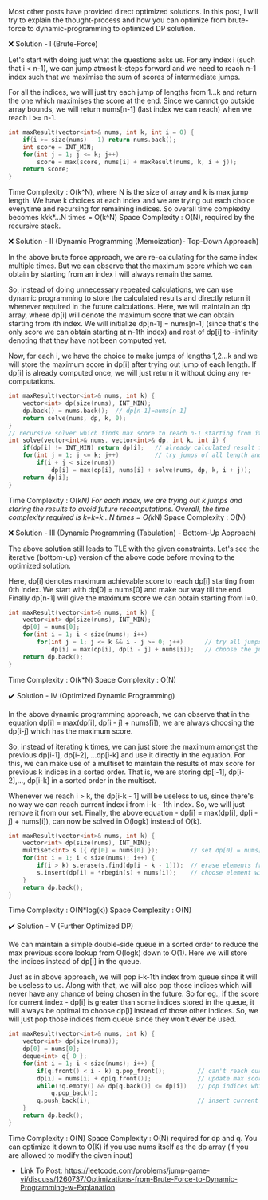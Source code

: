 Most other posts have provided direct optimized solutions. In this post, I will try to explain the thought-process and how you can optimize from brute-force to dynamic-programming to optimized DP solution.

❌ Solution - I (Brute-Force)

Let's start with doing just what the questions asks us. For any index i (such that i < n-1), we can jump atmost k-steps forward and we need to reach n-1 index such that we maximise the sum of scores of intermediate jumps.

For all the indices, we will just try each jump of lengths from 1...k and return the one which maximises the score at the end. Since we cannot go outside array bounds, we will return nums[n-1] (last index we can reach) when we reach i >= n-1.

```c++
int maxResult(vector<int>& nums, int k, int i = 0) {
	if(i >= size(nums) - 1) return nums.back();
	int score = INT_MIN;
	for(int j = 1; j <= k; j++) 
		score = max(score, nums[i] + maxResult(nums, k, i + j));
	return score;
}
```

Time Complexity : O(k^N), where N is the size of array and k is max jump length. We have k choices at each index and we are trying out each choice everytime and recursing for remaining indices. So overall time complexity becomes k*k*k*...N times = O(k^N)
Space Complexity : O(N), required by the recursive stack.

❌ Solution - II (Dynamic Programming (Memoization)- Top-Down Approach)

In the above brute force approach, we are re-calculating for the same index multiple times. But we can observe that the maximum score which we can obtain by starting from an index i will always remain the same.

So, instead of doing unnecessary repeated calculations, we can use dynamic programming to store the calculated results and directly return it whenever required in the future calculations. Here, we will maintain an dp array, where dp[i] will denote the maximum score that we can obtain starting from ith index. We will initialize dp[n-1] = nums[n-1] (since that's the only score we can obtain starting at n-1th index) and rest of dp[i] to -infinity denoting that they have not been computed yet.

Now, for each i, we have the choice to make jumps of lengths 1,2...k and we will store the maximum score in dp[i] after trying out jump of each length. If dp[i] is already computed once, we will just return it without doing any re-computations.
```c++
int maxResult(vector<int>& nums, int k) {
	vector<int> dp(size(nums), INT_MIN);
	dp.back() = nums.back();  // dp[n-1]=nums[n-1]
	return solve(nums, dp, k, 0);
}
// recursive solver which finds max score to reach n-1 starting from ith index
int solve(vector<int>& nums, vector<int>& dp, int k, int i) {
	if(dp[i] != INT_MIN) return dp[i];   // already calculated result for index i
	for(int j = 1; j <= k; j++)          // try jumps of all length and choose the one which maximises the score
		if(i + j < size(nums))
			dp[i] = max(dp[i], nums[i] + solve(nums, dp, k, i + j));
	return dp[i];
}
```
Time Complexity : O(k*N) For each index, we are trying out k jumps and storing the results to avoid future recomputations. Overall, the time complexity required is k+k+k...N times = O(k*N)
Space Complexity : O(N)

❌ Solution - III (Dynamic Programming (Tabulation) - Bottom-Up Approach)

The above solution still leads to TLE with the given constraints. Let's see the iterative (bottom-up) version of the above code before moving to the optimized solution.

Here, dp[i] denotes maximum achievable score to reach dp[i] starting from 0th index. We start with dp[0] = nums[0] and make our way till the end. Finally dp[n-1] will give the maximum score we can obtain starting from i=0.
```c++
int maxResult(vector<int>& nums, int k) {
	vector<int> dp(size(nums), INT_MIN);
	dp[0] = nums[0];
	for(int i = 1; i < size(nums); i++) 
		for(int j = 1; j <= k && i - j >= 0; j++)      // try all jumps length
			dp[i] = max(dp[i], dp[i - j] + nums[i]);   // choose the jump from previous index which maximises score       
	return dp.back();
}
```
Time Complexity : O(k*N)
Space Complexity : O(N)

✔️ Solution - IV (Optimized Dynamic Programming)

In the above dynamic programming approach, we can observe that in the equation dp[i] = max(dp[i], dp[i - j] + nums[i]), we are always choosing the dp[i-j] which has the maximum score.

So, instead of iterating k times, we can just store the maximum amongst the previous dp[i-1], dp[i-2], ...dp[i-k] and use it directly in the equation. For this, we can make use of a multiset to maintain the results of max score for previous k indices in a sorted order. That is, we are storing dp[i-1], dp[i-2],..., dp[i-k] in a sorted order in the multiset.

Whenever we reach i > k, the dp[i-k - 1] will be useless to us, since there's no way we can reach current index i from i-k - 1th index. So, we will just remove it from our set. Finally, the above equation - dp[i] = max(dp[i], dp[i - j] + nums[i]), can now be solved in O(logk) instead of O(k).
```c++
int maxResult(vector<int>& nums, int k) {
	vector<int> dp(size(nums), INT_MIN);
    multiset<int> s ({ dp[0] = nums[0] });         // set dp[0] = nums[0] and insert it into set
	for(int i = 1; i < size(nums); i++) {
        if(i > k) s.erase(s.find(dp[i - k - 1]));  // erase elements from which we cant jump to current index
        s.insert(dp[i] = *rbegin(s) + nums[i]);    // choose element with max score and jump from that to the current index
    }
	return dp.back();
}
```
Time Complexity : O(N*log(k))
Space Complexity : O(N)

✔️ Solution - V (Further Optimized DP)

We can maintain a simple double-side queue in a sorted order to reduce the max previous score lookup from O(logk) down to O(1). Here we will store the indices instead of dp[i] in the queue.

Just as in above approach, we will pop i-k-1th index from queue since it will be useless to us. Along with that, we will also pop those indices which will never have any chance of being chosen in the future. So for eg., if the score for current index - dp[i] is greater than some indices stored in the queue, it will always be optimal to choose dp[i] instead of those other indices. So, we will just pop those indices from queue since they won't ever be used.
```c++
int maxResult(vector<int>& nums, int k) {
	vector<int> dp(size(nums));
	dp[0] = nums[0];
	deque<int> q{ 0 };
	for(int i = 1; i < size(nums); i++) {
		if(q.front() < i - k) q.pop_front();         // can't reach current index from index stored in q     
		dp[i] = nums[i] + dp[q.front()];             // update max score for current index
		while(!q.empty() && dp[q.back()] <= dp[i])   // pop indices which won't be ever chosen in the future
		    q.pop_back();
		q.push_back(i);                              // insert current index
	}
	return dp.back();
}
```
Time Complexity : O(N)
Space Complexity : O(N) required for dp and q. You can optimize it down to O(K) if you use nums itself as the dp array (if you are allowed to modify the given input)

- Link To Post: https://leetcode.com/problems/jump-game-vi/discuss/1260737/Optimizations-from-Brute-Force-to-Dynamic-Programming-w-Explanation